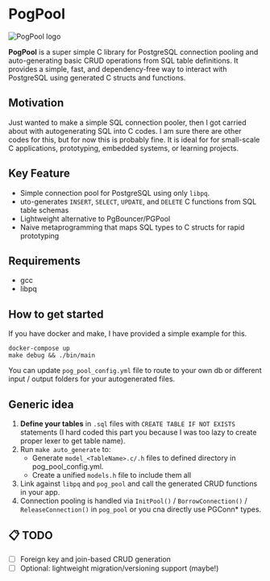 # PogPool

![PogPool logo](./pog_pool.png)

**PogPool** is a super simple C library for PostgreSQL connection pooling and auto-generating basic CRUD operations from SQL table definitions. It provides a simple, fast, and dependency-free way to interact with PostgreSQL using generated C structs and functions.

## Motivation

Just wanted to make a simple SQL connection pooler, then I got carried about with autogenerating SQL into C codes. I am sure there are other codes for this, but for now this is probably fine. It is ideal for for small-scale C applications, prototyping, embedded systems, or learning projects. 

## Key Feature

* Simple connection pool for PostgreSQL using only `libpq`.
* uto-generates `INSERT`, `SELECT`, `UPDATE`, and `DELETE` C functions from SQL table schemas
* Lightweight alternative to PgBouncer/PGPool
* Naive metaprogramming that maps SQL types to C structs for rapid prototyping

## Requirements 

- gcc
- libpq

## How to get started 

If you have docker and make, I have provided a simple example for this.

```
docker-compose up
make debug && ./bin/main
```

You can update `pog_pool_config.yml` file to route to your own db or different input / output folders for your autogenerated files.

## Generic idea

1. **Define your tables** in `.sql` files with `CREATE TABLE IF NOT EXISTS` statements (I hard coded this part you because I was too lazy to create proper lexer to get table name).
2. Run `make auto_generate` to:
   * Generate `model_<TableName>.c/.h` files to defined directory in pog_pool_config.yml.
   * Create a unified `models.h` file to include them all
3. Link against `libpq` and `pog_pool` and call the generated CRUD functions in your app.
4. Connection pooling is handled via `InitPool()` / `BorrowConnection()` / `ReleaseConnection()` in `pog_pool` or you cna directly use PGConn* types.

## 📋 TODO

* [ ] Foreign key and join-based CRUD generation
* [ ] Optional: lightweight migration/versioning support (maybe!)

